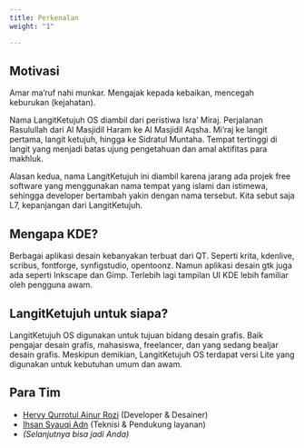 ```yaml
---
title: Perkenalan
weight: "1"

---
```

## Motivasi

Amar ma’ruf nahi munkar. Mengajak kepada kebaikan, mencegah keburukan (kejahatan).

Nama LangitKetujuh OS diambil dari peristiwa Isra’ Miraj. Perjalanan Rasulullah dari Al Masjidil Haram ke Al Masjidil Aqsha. Mi’raj ke langit pertama, langit ketujuh, hingga ke Sidratul Muntaha. Tempat tertinggi di langit yang menjadi batas ujung pengetahuan dan amal aktifitas para makhluk.

Alasan kedua, nama LangitKetujuh ini diambil karena jarang ada projek free software yang menggunakan nama tempat yang islami dan istimewa, sehingga developer bertambah yakin dengan nama tersebut. Kita sebut saja L7, kepanjangan dari LangitKetujuh.

## Mengapa KDE?

Berbagai aplikasi desain kebanyakan terbuat dari QT. Seperti krita, kdenlive, scribus, fontforge, synfigstudio, opentoonz. Namun aplikasi desain gtk juga ada seperti Inkscape dan Gimp. Terlebih lagi tampilan UI KDE lebih familiar oleh pengguna awam.

## LangitKetujuh untuk siapa?

LangitKetujuh OS digunakan untuk tujuan bidang desain grafis. Baik pengajar desain grafis, mahasiswa, freelancer, dan yang sedang bealjar desain grafis. Meskipun demikian, LangitKetujuh OS terdapat versi Lite yang digunakan untuk kebutuhan umum dan awam.

## Para Tim

* [Hervy Qurrotul Ainur Rozi](https://t.me/hervyqa "Developer & Desainer") (Developer & Desainer)
* [Ihsan Syauqi Adn](https://t.me/ihsansyauqiadn "Teknisi & Pendukung layanan") (Teknisi & Pendukung layanan)
* _(Selanjutnya bisa jadi Anda)_